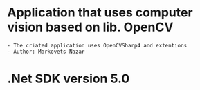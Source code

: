 # Application that uses computer vision based on lib. OpenCV
    - The criated application uses OpenCVSharp4 and extentions
    - Author: Markovets Nazar

# .Net SDK version 5.0

